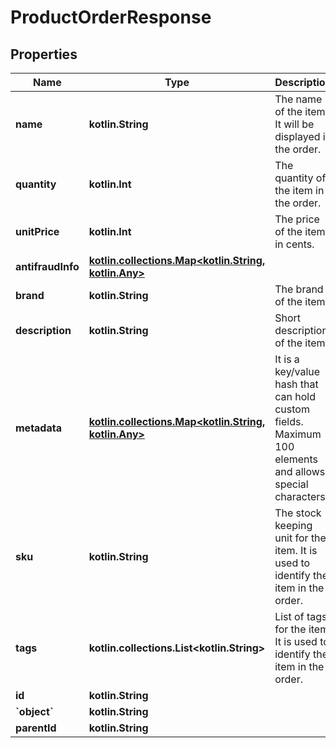 
# ProductOrderResponse

## Properties
Name | Type | Description | Notes
------------ | ------------- | ------------- | -------------
**name** | **kotlin.String** | The name of the item. It will be displayed in the order. | 
**quantity** | **kotlin.Int** | The quantity of the item in the order. | 
**unitPrice** | **kotlin.Int** | The price of the item in cents. | 
**antifraudInfo** | [**kotlin.collections.Map&lt;kotlin.String, kotlin.Any&gt;**](kotlin.Any.md) |  |  [optional]
**brand** | **kotlin.String** | The brand of the item. |  [optional]
**description** | **kotlin.String** | Short description of the item |  [optional]
**metadata** | [**kotlin.collections.Map&lt;kotlin.String, kotlin.Any&gt;**](kotlin.Any.md) | It is a key/value hash that can hold custom fields. Maximum 100 elements and allows special characters. |  [optional]
**sku** | **kotlin.String** | The stock keeping unit for the item. It is used to identify the item in the order. |  [optional]
**tags** | **kotlin.collections.List&lt;kotlin.String&gt;** | List of tags for the item. It is used to identify the item in the order. |  [optional]
**id** | **kotlin.String** |  |  [optional]
**&#x60;object&#x60;** | **kotlin.String** |  |  [optional]
**parentId** | **kotlin.String** |  |  [optional]



